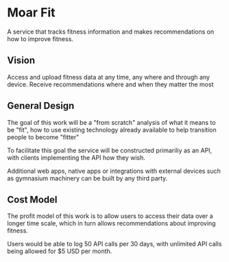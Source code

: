# Moar Fit

A service that tracks fitness information and makes recommendations on how to improve fitness.

## Vision

Access and upload fitness data at any time, any where and through any device. Receive recommendations where and
when they matter the most

## General Design

The goal of this work will be a "from scratch" analysis of what it means to be "fit", how to use existing technology
already available to help transition people to become "fitter"

To facilitate this goal the service will be constructed primariliy as an API, with clients implementing the API how
they wish.

Additional web apps, native apps or integrations with external devices such as gymnasium machinery can be built by
any third party.

## Cost Model

The profit model of this work is to allow users to access their data over a longer time scale, which in turn allows
recommendations about improving fitness.

Users would be able to log 50 API calls per 30 days, with unlimited API calls being allowed for $5 USD per month.
